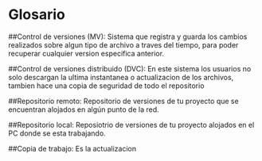 # Glosario


##Control de versiones (MV):
Sistema que registra y guarda los cambios realizados sobre algun tipo de archivo a traves del tiempo, para poder recuperar cualquier version especifica anterior.

##Control de versiones distribuido (DVC):
En este sistema los usuarios no solo descargan la ultima instantanea o actualizacion de los archivos, tambien hace una copia de seguridad de todo el repositorio

##Repositorio remoto:
Repositorio de versiones de tu proyecto que se encuentran alojados en algún punto de la red.

##Repositorio local:
Reposiotrio de versiones de tu proyecto alojados en el PC donde se esta trabajando.

##Copia de trabajo:
Es la actualizacion
